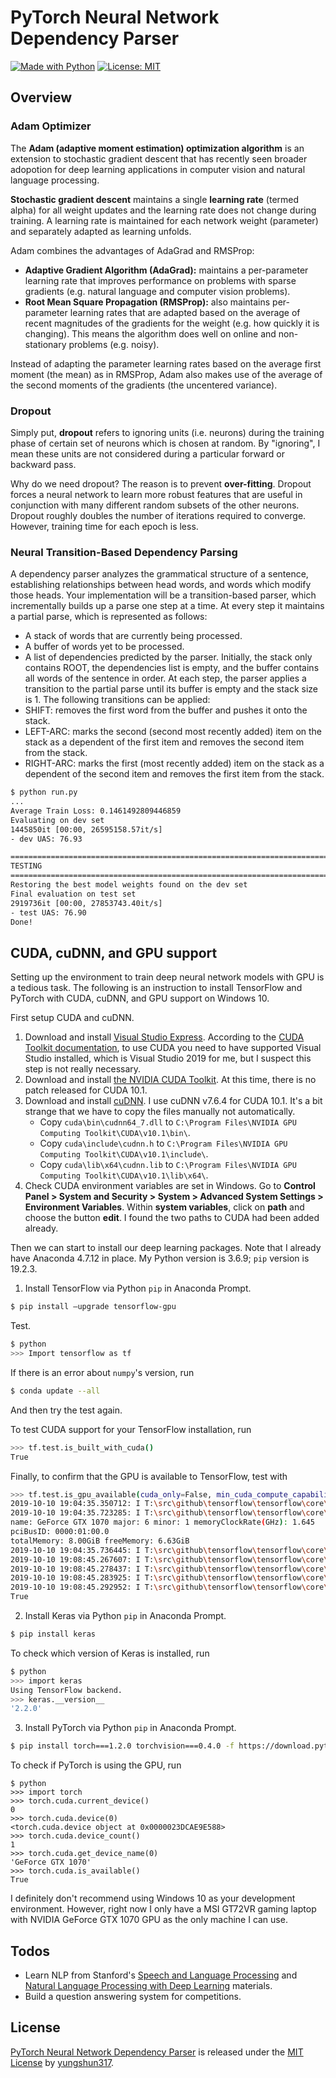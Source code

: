 # PyTorch Neural Network Dependency Parser

[![Made with Python](https://img.shields.io/badge/Made_with-Python-blue.svg)](https://img.shields.io/badge/Made_with-Python-blue.svg) [![License: MIT](https://img.shields.io/badge/License-MIT-yellow.svg)](https://opensource.org/licenses/MIT)

## Overview

### Adam Optimizer
The **Adam (adaptive moment estimation) optimization algorithm** is an extension to stochastic gradient descent that has recently seen broader adopotion for deep learning applications in computer vision and natural language processing.

**Stochastic gradient descent** maintains a single **learning rate** (termed alpha) for all weight updates and the learning rate does not change during training. A learning rate is maintained for each network weight (parameter) and separately adapted as learning unfolds.

Adam combines the advantages of AdaGrad and RMSProp:
* **Adaptive Gradient Algorithm (AdaGrad):** maintains a per-parameter learning rate that improves performance on problems with sparse gradients (e.g. natural language and computer vision problems).
* **Root Mean Square Propagation (RMSProp):** also maintains per-parameter learning rates that are adapted based on the average of recent magnitudes of the gradients for the weight (e.g. how quickly it is changing). This means the algorithm does well on online and non-stationary problems (e.g. noisy).

Instead of adapting the parameter learning rates based on the average first moment (the mean) as in RMSProp, Adam also makes use of the average of the second moments of the gradients (the uncentered variance).

### Dropout
Simply put, **dropout** refers to ignoring units (i.e. neurons) during the training phase of certain set of neurons which is chosen at random. By "ignoring", I mean these units are not considered during a particular forward or backward pass.

Why do we need dropout? The reason is to prevent **over-fitting**. Dropout forces a neural network to learn more robust features that are useful in conjunction with many different random subsets of the other neurons. Dropout roughly doubles the number of iterations required to converge. However, training time for each epoch is less.

### Neural Transition-Based Dependency Parsing

A dependency parser analyzes the grammatical structure of a sentence, establishing relationships between head words, and words which modify those heads. Your implementation will be a transition-based parser, which incrementally builds up a parse one step at a time. At every step it maintains a partial parse, which is represented as follows:
* A stack of words that are currently being processed.
* A buffer of words yet to be processed.
* A list of dependencies predicted by the parser.
Initially, the stack only contains ROOT, the dependencies list is empty, and the buffer contains all words of the sentence in order. At each step, the parser applies a transition to the partial parse until its buffer is empty and the stack size is 1. The following transitions can be applied:
* SHIFT: removes the first word from the buffer and pushes it onto the stack.
* LEFT-ARC: marks the second (second most recently added) item on the stack as a dependent of the first item and removes the second item from the stack.
* RIGHT-ARC: marks the first (most recently added) item on the stack as a dependent of the second item and removes the first item from the stack.


```sh
$ python run.py
...
Average Train Loss: 0.1461492809446859
Evaluating on dev set
1445850it [00:00, 26595158.57it/s]
- dev UAS: 76.93

================================================================================
TESTING
================================================================================
Restoring the best model weights found on the dev set
Final evaluation on test set
2919736it [00:00, 27853743.40it/s]
- test UAS: 76.90
Done!
```

## CUDA, cuDNN, and GPU support

Setting up the environment to train deep neural network models with GPU is a tedious task. The following is an instruction to install TensorFlow and PyTorch with CUDA, cuDNN, and GPU support on Windows 10.

First setup CUDA and cuDNN.
1. Download and install [Visual Studio Express]( https://visualstudio.microsoft.com/vs/express/). According to the [CUDA Toolkit documentation](https://docs.nvidia.com/cuda/cuda-installation-guide-microsoft-windows/index.html), to use CUDA you need to have supported Visual Studio installed, which is Visual Studio 2019 for me, but I suspect this step is not really necessary.
2. Download and install [the NVIDIA CUDA Toolkit](http://developer.nvidia.com/cuda-downloads). At this time, there is no patch released for CUDA 10.1.
3. Download and install [cuDNN]( https://developer.nvidia.com/cudnn). I use cuDNN v7.6.4 for CUDA 10.1. It's a bit strange that we have to copy the files manually not automatically.
    * Copy `cuda\bin\cudnn64_7.dll` to `C:\Program Files\NVIDIA GPU Computing Toolkit\CUDA\v10.1\bin\`.
    * Copy `cuda\include\cudnn.h` to `C:\Program Files\NVIDIA GPU Computing Toolkit\CUDA\v10.1\include\`.
    * Copy `cuda\lib\x64\cudnn.lib` to `C:\Program Files\NVIDIA GPU Computing Toolkit\CUDA\v10.1\lib\x64\`.
4. Check CUDA environment variables are set in Windows. Go to **Control Panel > System and Security > System > Advanced System Settings > Environment Variables**. Within **system variables**, click on **path** and choose the button **edit**. I found the two paths to CUDA had been added already.

Then we can start to install our deep learning packages. Note that I already have Anaconda 4.7.12 in place. My Python version is 3.6.9; `pip` version is 19.2.3. 
1. Install TensorFlow via Python `pip` in Anaconda Prompt.
```sh
$ pip install –upgrade tensorflow-gpu
```

Test.
```sh
$ python
>>> Import tensorflow as tf
```

If there is an error about `numpy`'s version, run
```sh
$ conda update --all
```
And then try the test again.

To test CUDA support for your TensorFlow installation, run
```sh
>>> tf.test.is_built_with_cuda()
True
```

Finally, to confirm that the GPU is available to TensorFlow, test with
```sh
>>> tf.test.is_gpu_available(cuda_only=False, min_cuda_compute_capability=None)
2019-10-10 19:04:35.350712: I T:\src\github\tensorflow\tensorflow\core\platform\cpu_feature_guard.cc:141] Your CPU supports instructions that this TensorFlow binary was not compiled to use: AVX2
2019-10-10 19:04:35.723285: I T:\src\github\tensorflow\tensorflow\core\common_runtime\gpu\gpu_device.cc:1392] Found device 0 with properties:
name: GeForce GTX 1070 major: 6 minor: 1 memoryClockRate(GHz): 1.645
pciBusID: 0000:01:00.0
totalMemory: 8.00GiB freeMemory: 6.63GiB
2019-10-10 19:04:35.736445: I T:\src\github\tensorflow\tensorflow\core\common_runtime\gpu\gpu_device.cc:1471] Adding visible gpu devices: 0
2019-10-10 19:08:45.267607: I T:\src\github\tensorflow\tensorflow\core\common_runtime\gpu\gpu_device.cc:952] Device interconnect StreamExecutor with strength 1 edge matrix:
2019-10-10 19:08:45.278437: I T:\src\github\tensorflow\tensorflow\core\common_runtime\gpu\gpu_device.cc:958]      0
2019-10-10 19:08:45.283925: I T:\src\github\tensorflow\tensorflow\core\common_runtime\gpu\gpu_device.cc:971] 0:   N
2019-10-10 19:08:45.292952: I T:\src\github\tensorflow\tensorflow\core\common_runtime\gpu\gpu_device.cc:1084] Created TensorFlow device (/device:GPU:0 with 6399 MB memory) -> physical GPU (device: 0, name: GeForce GTX 1070, pci bus id: 0000:01:00.0, compute capability: 6.1)
True
```

2. Install Keras via Python `pip` in Anaconda Prompt.
```sh
$ pip install keras
```
To check which version of Keras is installed, run
```sh
$ python
>>> import keras 
Using TensorFlow backend.
>>> keras.__version__
'2.2.0'
```

3. Install PyTorch via Python `pip` in Anaconda Prompt.
```sh
$ pip install torch===1.2.0 torchvision===0.4.0 -f https://download.pytorch.org/whl/torch_stable.html
```

To check if PyTorch is using the GPU, run
```
$ python
>>> import torch
>>> torch.cuda.current_device()
0
>>> torch.cuda.device(0)
<torch.cuda.device object at 0x0000023DCAE9E588>
>>> torch.cuda.device_count()
1
>>> torch.cuda.get_device_name(0)
'GeForce GTX 1070'
>>> torch.cuda.is_available()
True
```

I definitely don't recommend using Windows 10 as your development environment. However, right now I only have a MSI GT72VR gaming laptop with NVIDIA GeForce GTX 1070 GPU as the only machine I can use.

## Todos
 - Learn NLP from Stanford's [Speech and Language Processing](https://web.stanford.edu/~jurafsky/slp3/) and [Natural Language Processing with Deep Learning](http://web.stanford.edu/class/cs224n/) materials.
 - Build a question answering system for competitions.

## License
[PyTorch Neural Network Dependency Parser](https://github.com/yungshun317/pytorch-neural-network-dependency-parser) is released under the [MIT License](https://opensource.org/licenses/MIT) by [yungshun317](https://github.com/yungshun317).